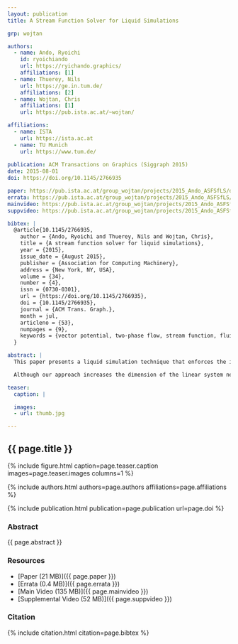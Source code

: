 ```yaml
---
layout: publication
title: A Stream Function Solver for Liquid Simulations

grp: wojtan

authors:
  - name: Ando, Ryoichi
    id: ryoichiando
    url: https://ryichando.graphics/
    affiliations: [1]
  - name: Thuerey, Nils
    url: https://ge.in.tum.de/
    affiliations: [2]
  - name: Wojtan, Chris
    affiliations: [1]
    url: https://pub.ista.ac.at/~wojtan/

affiliations:
  - name: ISTA
    url: https://ista.ac.at
  - name: TU Munich
    url: https://www.tum.de/
  
publication: ACM Transactions on Graphics (Siggraph 2015)
date: 2015-08-01
doi: https://doi.org/10.1145/2766935

paper: https://pub.ista.ac.at/group_wojtan/projects/2015_Ando_ASFSfLS/download/vecpotential.pdf
errata: https://pub.ista.ac.at/group_wojtan/projects/2015_Ando_ASFSfLS/download/A_Hindsight_on_the_Stream_Function_Solver.pdf
mainvideo: https://pub.ista.ac.at/group_wojtan/projects/2015_Ando_ASFSfLS/download/Main.mp4
suppvideo: https://pub.ista.ac.at/group_wojtan/projects/2015_Ando_ASFSfLS/download/Supplemental.mp4

bibtex: |
  @article{10.1145/2766935,
    author = {Ando, Ryoichi and Thuerey, Nils and Wojtan, Chris},
    title = {A stream function solver for liquid simulations},
    year = {2015},
    issue_date = {August 2015},
    publisher = {Association for Computing Machinery},
    address = {New York, NY, USA},
    volume = {34},
    number = {4},
    issn = {0730-0301},
    url = {https://doi.org/10.1145/2766935},
    doi = {10.1145/2766935},
    journal = {ACM Trans. Graph.},
    month = jul,
    articleno = {53},
    numpages = {9},
    keywords = {vector potential, two-phase flow, stream function, fluid}
  }

abstract: |
  This paper presents a liquid simulation technique that enforces the incompressibility condition using a stream function solve instead of a pressure projection. Previous methods have used stream function techniques for the simulation of detailed single-phase flows, but a formulation for liquid simulation has proved elusive in part due to the free surface boundary conditions. In this paper, we introduce a stream function approach to liquid simulations with novel boundary conditions for free surfaces, solid obstacles, and solid-fluid coupling.

  Although our approach increases the dimension of the linear system necessary to enforce incompressibility, it provides interesting and surprising benefits. First, the resulting flow is guaranteed to be divergence-free regardless of the accuracy of the solve. Second, our free-surface boundary conditions guarantee divergence-free motion even in the un-simulated air phase, which enables two-phase flow simulation by only computing a single phase. We implemented this method using a variant of FLIP simulation which only samples particles within a narrow band of the liquid surface, and we illustrate the effectiveness of our method for detailed two-phase flow simulations with complex boundaries, detailed bubble interactions, and two-way solid-fluid coupling.

teaser:
  caption: |

  images:
  - url: thumb.jpg

---
```


## {{ page.title }}

{% include figure.html caption=page.teaser.caption images=page.teaser.images columns=1 %}

{% include authors.html authors=page.authors affiliations=page.affiliations %}

{% include publication.html publication=page.publication url=page.doi %}

### Abstract

{{ page.abstract }}

### Resources

* [Paper (21 MB)]({{ page.paper }})
* [Errata (0.4 MB)]({{ page.errata }})
* [Main Video (135 MB)]({{ page.mainvideo }})
* [Supplemental Video (52 MB)]({{ page.suppvideo }})

### Citation

{% include citation.html citation=page.bibtex %}
